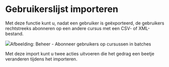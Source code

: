 # Gebruikerslijst importeren

Met deze functie kunt u, nadat een gebruiker is geëxporteerd, de gebruikers rechtstreeks abonneren op een andere cursus met een CSV- of XML-bestand.

![](../../.gitbook/assets/inscrire-utilisateur-cours%20%281%29.png)Afbeelding: Beheer - Abonneer gebruikers op cursussen in batches

Met deze import kunt u twee acties uitvoeren die het gedrag een beetje veranderen tijdens het importeren.
